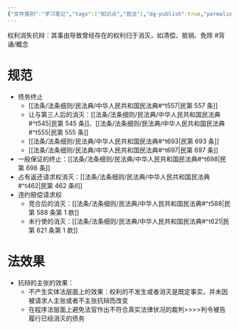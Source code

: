 ```yaml
---
{"文件类别":"学习笔记","tags":["知识点","民法"],"dg-publish":true,"permalink":"/学习笔记studyup/民法总论/权利消灭抗辩/","dgPassFrontmatter":true,"created":"2024-10-24T20:06:45.568+08:00","updated":"2024-11-14T10:26:38.526+08:00"}
---
```


权利消失抗辩：其事由导致曾经存在的权利归于消灭，如清偿、抵销、免除 #背诵/概念 
# 规范
- 债务终止
	- [[法条/法条细则/民法典/中华人民共和国民法典#^t557\|民第 557 条]]
	- 让与第三人后的消灭：[[法条/法条细则/民法典/中华人民共和国民法典#^t545\|民第 545 条]]、[[法条/法条细则/民法典/中华人民共和国民法典#^t555\|民第 555 条]]
	- [[法条/法条细则/民法典/中华人民共和国民法典#^t693\|民第 693 条]]
	- [[法条/法条细则/民法典/中华人民共和国民法典#^t697\|民第 697 条]]
- 一般保证的终止：[[法条/法条细则/民法典/中华人民共和国民法典#^t698\|民第 698 条]]
- 占有返还请求权消灭：[[法条/法条细则/民法典/中华人民共和国民法典#^t462\|民第 462 条Ⅱ]]
- 违约赔偿请求权
	- 竞合后的消灭：[[法条/法条细则/民法典/中华人民共和国民法典#^t588\|民第 588 条第 1 款]]
	- 未行使的消灭：[[法条/法条细则/民法典/中华人民共和国民法典#^t621\|民第 621 条第 1 款]]
# 法效果
- 抗辩的主张的效果：
	- 不产生实体法层面上的效果：权利的不发生或者消灭是既定事实，并未因被请求人主张或者不主张抗辩而改变
	- 在程序法层面上避免法官作出不符合真实法律状况的裁判>>>>判令被告履行已经消灭的债务